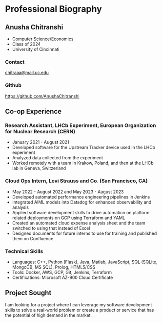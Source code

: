 # Professional Biography 

## Anusha Chitranshi
- Computer Science/Economics
- Class of 2024
- University of Cincinnati 

### Contact
chitraaa@mail.uc.edu

### Github
https://github.com/AnushaChitranshi

## Co-op Experience

### Research Assistant, LHCb Experiment, European Organization for Nuclear Research (CERN)
- January 2021 - August 2021
- Developed software for the Upstream Tracker device used in the LHCb experiment
- Analyzed data collected from the experiment
- Worked remotely with a team in Krakow, Poland, and then at the LHCb lab in Geneva,
Switzerland

### Cloud Ops Intern, Levi Strauss and Co. (San Francisco, CA) 
- May 2022 - August 2022 and May 2023 - August 2023
- Developed automated performance engineering pipelines in Jenkins
- Integrated AIML models into Datadog for enhanced observability and analysis
- Applied software development skills to drive automation on platform related deployments on GCP using Terraform and YAML
- Created an automated cloud expense analysis sheet and the team switched to using that instead of Excel
- Designed documents for future interns to use for training and published them on Confluence

### Technical Skills
- Languages: C++, Python (Flask), Java, Matlab, JavaScript, SQL (SQLite, MongoDB, MS SQL), Prolog, HTML5/CSS
- Tools: Docker, AWS, GCP, Git, Jenkins, Terraform
- Certifications: Microsoft AZ-900 Cloud Certificate

## Project Sought
I am looking for a project where I can leverage my software development skills to solve a real-world problem or create a product or service that has the potential of high demand in the market. 
